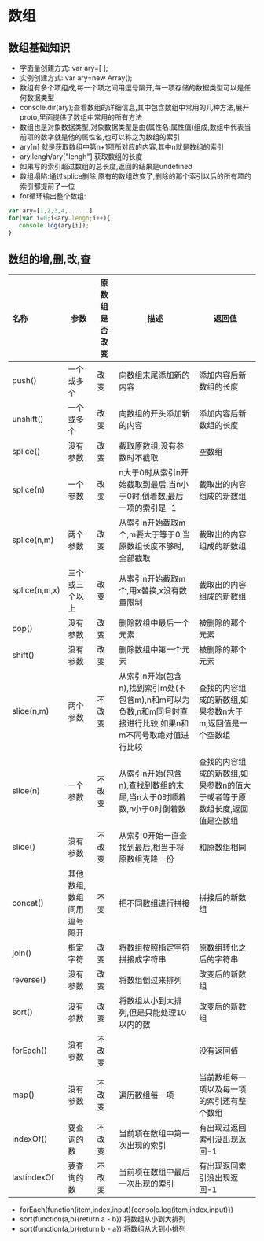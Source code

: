 # 数组

## 数组基础知识

* 字面量创建方式: var ary=[ ];
* 实例创建方式: var ary=new Array();
* 数组有多个项组成,每一个项之间用逗号隔开,每一项存储的数据类型可以是任何数据类型
* console.dir(ary);查看数组的详细信息,其中包含数组中常用的几种方法,展开proto,里面提供了数组中常用的所有方法
* 数组也是对象数据类型,对象数据类型是由(属性名:属性值)组成,数组中代表当前项的数字就是他的属性名,也可以称之为数组的索引
* ary[n] 就是获取数组中第n+1项所对应的内容,其中n就是数组的索引
* ary.lengh/ary["lengh"] 获取数组的长度
* 如果写的索引超过数组的总长度,返回的结果是undefined
* 数组塌陷:通过splice删除,原有的数组改变了,删除的那个索引以后的所有项的索引都提前了一位
* for循环输出整个数组:

```javascript
var ary=[1,2,3,4,......]
for(var i=0;i<ary.lengh;i++){
   console.log(ary[i]);
}
```

## 数组的增,删,改,查

| 名称  | 参数 | 原数组是否改变 |  描述 | 返回值 |
| :--- | --- | ----- | ----- | ----- |
| push() | 一个或多个 | 改变 | 向数组末尾添加新的内容 | 添加内容后新数组的长度 |
| unshift() | 一个或多个 | 改变 | 向数组的开头添加新的内容 | 添加内容后新数组的长度 |
| splice() | 没有参数 | 改变 | 截取原数组,没有参数时不截取 | 空数组 |
| splice(n) | 一个参数 | 改变 | n大于0时从索引n开始截取到最后,当n小于0时,倒着数,最后一项的索引是-1 | 截取出的内容组成的新数组 |
| splice(n,m) | 两个参数 | 改变 | 从索引n开始截取m个,m要大于等于0,当原数组长度不够时,全部截取 | 截取出的内容组成的新数组 |
| splice(n,m,x) | 三个或三个以上 | 改变 | 从索引n开始截取m个,用x替换,x没有数量限制 |  截取出的内容组成的新数组 |
| pop() | 没有参数 | 改变 |  删除数组中最后一个元素 | 被删除的那个元素 |
| shift() | 没有参数 | 改变 | 删除数组中第一个元素 | 被删除的那个元素 |
| slice(n,m) | 两个参数 | 不改变 | 从索引n开始(包含n),找到索引m处(不包含m),n和m可以为负数,n和m同号时直接进行比较,如果n和m不同号取绝对值进行比较 | 查找的内容组成的新数组,如果参数n大于m,返回值是一个空数组 |
| slice(n) | 一个参数 | 不改变 | 从索引n开始(包含n),查找到数组的末尾,当n大于0时顺着数,n小于0时倒着数 | 查找的内容组成的新数组,如果参数n的值大于或者等于原数组长度,返回值是空数组 |
| slice() | 没有参数 | 不改变 | 从索引0开始一直查找到最后,相当于将原数组克隆一份 | 和原数组相同 |
| concat() | 其他数组,数组间用逗号隔开 | 不变 | 把不同数组进行拼接 | 拼接后的新数组 |
| join() | 指定字符 | 改变 | 将数组按照指定字符拼接成字符串 | 原数组转化之后的字符串 |
| reverse() | 没有参数 | 改变 | 将数组倒过来排列 | 改变后的新数组 |
| sort() | 没有参数 | 改变 | 将数组从小到大排列,但是只能处理10以内的数 | 改变后的新数组 |
| forEach() | 没有参数 | 不改变 |                         | 没有返回值 |
| map() | 没有参数 | 不改变 | 遍历数组每一项 | 当前数组每一项以及每一项的索引还有整个数组 |
| indexOf() | 要查询的数 | 不改变 | 当前项在数组中第一次出现的索引 | 有出现过返回索引没出现返回-1 |
| lastindexOf | 要查询的数 | 不改变 | 当前项在数组中最后一次出现的索引 | 有出现返回索引没出现返回-1 |

* forEach(function(item,index,input){console.log(item,index,input)}) 
* sort(function(a,b){return a - b}) 将数组从小到大排列
* sort(function(a,b){return b - a}) 将数组从大到小排列